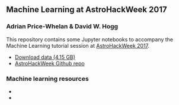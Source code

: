 ## Machine Learning at AstroHackWeek 2017

### Adrian Price-Whelan & David W. Hogg

This repository contains some Jupyter notebooks to accompany the Machine
Learning tutorial session at
[AstroHackWeek 2017](http://astrohackweek.org/2017/).

* [Download data (4.15 GB)]()
* [AstroHackWeek Github repo](https://github.com/AstroHackWeek/AstroHackWeek2017/)

### Machine learning resources

*
*
